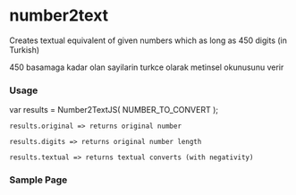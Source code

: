 # number2text
Creates textual equivalent of given numbers which as long as 450 digits (in Turkish)

450 basamaga kadar olan sayilarin turkce olarak metinsel okunusunu verir

### Usage
var results = Number2TextJS( NUMBER_TO_CONVERT );

    results.original => returns original number

    results.digits => returns original number length

    results.textual => returns textual converts (with negativity)

### Sample Page
